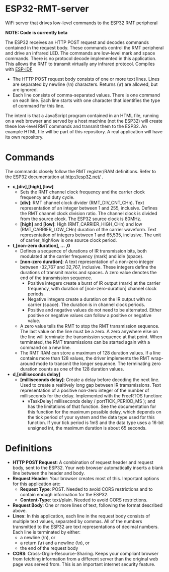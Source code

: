# ESP32-RMT-server
WiFi server that drives low-level commands to the ESP32 RMT peripheral

__NOTE: Code is currently beta__

The ESP32 receives an HTTP POST request and decodes commands contained in the request body.
These commands control the RMT peripheral and drive an infrared LED.
The commands are low-level mark and space commands.
There is no protocol decode implemented in this application.
This allows the RMT to transmit virtually any infrared protocol.
Compiles with [ESP-IDF](https://github.com/espressif/esp-idf)

* The HTTP POST request body consists of one or more text lines. Lines are separated by newline (\n) characters. Returns (\r) are allowed, but are ignored.
* Each line consists of comma-separated values. There is one command on each line. Each line starts with one character that identifies the type of command for this line.

The intent is that a JavaScript program contained in an HTML file, running on a web browser and served by a host machine (not the ESP32) will create these low-level RMT commands and transmit them to the ESP32. An example HTML file will be part of this repository. A real application will have its own repository.

# Commands

The commands closely follow the RMT register/RAM definitions. Refer to the ESP32 documentation at http://esp32.net/ .
* __c,[div],[high],[low]__
  * Sets the RMT channel clock frequency and the carrier clock frequency and duty cycle.
  * __[div]__: RMT channel clock divider (RMT_DIV_CNT_CHn). Text representation of an integer between 1 and 255, inclusive. Defines the RMT channel clock division ratio.  The channel clock is divided from the source clock.  The ESP32 source clock is 80MHz.
  * __[high]__ and __[low]__: High (RMT_CARRIER_HIGH_CHn) and low (RMT_CARRIER_LOW_CHn) duration of the carrier waveform. Text representation of integers between 1 and 65,535, inclusive. The unit of carrier_high/low is one source clock period.
* __t,[non-zero duration], ... ,0__
  * Defines a sequence of durations of IR transmission bits, both modulated at the carrier frequency (mark) and idle (space).
  * __[non-zero duration]__: A text representation of a non-zero integer between -32,767 and 32,767, inclusive. These integers define the durations of transmit marks and spaces. A zero value denotes the end of the transmission sequence.
    * Positive integers create a burst of IR output (mark) at the carrier frequency, with duration of [non-zero-duration] channel clock periods.
    * Negative integers create a duration on the IR output with no carrier (space).  The duration is in channel clock periods.
    * Positive and negative values do not need to be alternated. Either positive or negative values can follow a positive or negative value.
  * A zero value tells the RMT to stop the RMT transmission sequence.  The last value on the line must be a zero. A zero anywhere else on the line will terminate the transmission sequence at that point. When terminated, the RMT transmissions can be started again with a command on a new line.
  * The RMT RAM can store a maximum of 128 duration values. If a line contains more than 128 values, the driver implements the RMT wrap-around mode to transmit the longer sequence. The terminating zero duration counts as one of the 128 duration values.
* __d,[milliseconds delay]__
  * __[milliseconds delay]__: Create a delay before decoding the next line. Used to create a realtively long gap between IR tramsmissions. Text representation of a positive non-zero integer of the number of milliseconds for the delay.  Implemented with the FreeRTOS function:
    * vTaskDelay( milliseconds delay / portTICK_PERIOD_MS ); and has the limitations of that function. See the documentation for this function for the maximum possible delay, which depends on the tick period of your system and the data type used for this function. If your tick period is 1mS and the data type uses a 16-bit unsigned int, the maximum duration is about 65 seconds.

# Definitions
* __HTTP POST Request__: A combination of request header and request body, sent to the ESP32. Your web browser automatically inserts a blank line between the header and body.
* __Request Header__: Your browser creates most of this.  Important options for this application are:
  * __Request Type__: POST. Needed to avoid CORS restrictions and to contain enough information for the ESP32.
  * __Content-Type__: text/plain. Needed to avoid CORS restrictions.
* __Request Body__: One or more lines of text, following the format described above.
* __Lines__: In this application, each line in the request body consists of multiple text values, separated by commas. All of the numbers transmitted to the ESP32 are text representations of decimal numbers. Each line is terminated by either:
  * a newline (\n), or
  * a return (\r) and a newline (\n), or
  * the end of the request body
* __CORS__: Cross-Orgin-Resource-Sharing. Keeps your compliant browser from fetching information from a different server than the original web page was served from. This is an important internet security feature.
